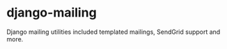 django-mailing
==============

Django mailing utilities included templated mailings, SendGrid support and more.